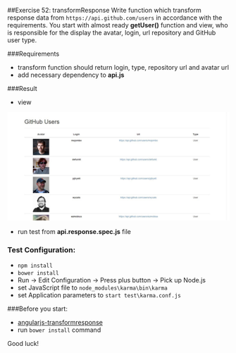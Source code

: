 ##Exercise 52: transformResponse
Write function which transform response data from ```https://api.github.com/users``` in accordance with the requirements.
You start with almost ready **getUser()** function and view, who is responsible for the display the avatar, login, url repository and GitHub user type.
    
###Requirements
* transform function should return login, type, repository url and avatar url
* add necessary dependency to **api.js**

###Result
* view

![alt text](app/assets/1.jpg)

* run test from **api.response.spec.js** file

### Test Configuration:
* ```npm install```
* ```bower install```
* Run -> Edit Configuration -> Press plus button -> Pick up Node.js
* set JavaScript file to ```node_modules\karma\bin\karma```
* set Application parameters to ```start test\karma.conf.js```

###Before you start:
* [angularjs-transformresponse](https://egghead.io/lessons/angularjs-transformresponse)
* run ```bower install``` command

Good luck!
